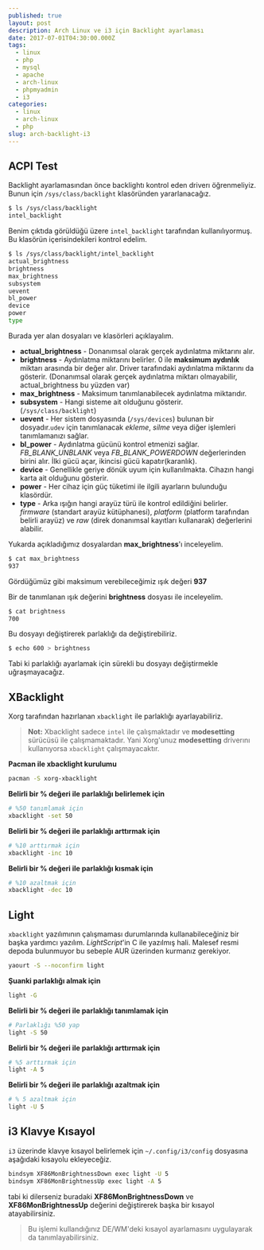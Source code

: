 ```yaml
---
published: true
layout: post
description: Arch Linux ve i3 için Backlight ayarlaması
date: 2017-07-01T04:30:00.000Z
tags:
  - linux
  - php
  - mysql
  - apache
  - arch-linux
  - phpmyadmin
  - i3
categories:
  - linux
  - arch-linux
  - php
slug: arch-backlight-i3
---
```

## ACPI Test
Backlight ayarlamasından önce backlightı kontrol eden driverı öğrenmeliyiz. Bunun için `/sys/class/backlight` klasöründen yararlanacağız.

```bash
$ ls /sys/class/backlight
intel_backlight
```

Benim çıktıda görüldüğü üzere `intel_backlight` tarafından kullanılıyormuş. Bu klasörün içerisindekileri kontrol edelim.

```bash
$ ls /sys/class/backlight/intel_backlight
actual_brightness
brightness
max_brightness
subsystem
uevent
bl_power
device
power
type
```

Burada yer alan dosyaları ve klasörleri açıklayalım.

- **actual_brightness** - Donanımsal olarak gerçek aydınlatma miktarını alır.
- **brightness** - Aydınlatma miktarını belirler. 0 ile **maksimum aydınlık** miktarı arasında bir değer alır. Driver tarafındaki aydınlatma miktarını da gösterir. (Donanımsal olarak gerçek aydınlatma miktarı olmayabilir, actual_brightness bu yüzden var)
- **max_brightness** - Maksimum tanımlanabilecek aydınlatma miktarıdır.
- **subsystem** - Hangi sisteme ait olduğunu gösterir.  (`/sys/class/backlight`)
- **uevent** - Her sistem dosyasında (`/sys/devices`) bulunan bir dosyadır.`udev` için tanımlanacak _ekleme_, _silme_ veya diğer işlemleri tanımlamanızı sağlar.
- **bl_power** - Aydınlatma gücünü kontrol etmenizi sağlar. *FB_BLANK_UNBLANK* veya *FB_BLANK_POWERDOWN* değerlerinden birini alır. İlki gücü açar, ikincisi gücü kapatır(karanlık).
- **device** - Genellikle geriye dönük uyum için kullanılmakta. Cihazın hangi karta ait olduğunu gösterir.
- **power** - Her cihaz için güç tüketimi ile ilgili ayarların bulunduğu klasördür.
- **type** - Arka ışığın hangi arayüz türü ile kontrol edildiğini belirler. *firmware* (standart arayüz kütüphanesi), *platform* (platform tarafından belirli arayüz) ve *raw* (direk donanımsal kayıtları kullanarak) değerlerini alabilir.

Yukarda açıkladığımız dosyalardan **max_brightness**'ı inceleyelim.

```bash
$ cat max_brightness
937
```

Gördüğümüz gibi maksimum verebileceğimiz ışık değeri **937**

Bir de tanımlanan ışık değerini **brightness** dosyası ile inceleyelim.

```bash
$ cat brightness
700
```

Bu dosyayı değiştirerek parlaklığı da değiştirebiliriz.

```bash
$ echo 600 > brightness
```

Tabi ki parlaklığı ayarlamak için sürekli bu dosyayı değiştirmekle uğraşmayacağız.

## XBacklight

Xorg tarafından hazırlanan `xbacklight` ile parlaklığı ayarlayabiliriz.

> **Not:** Xbacklight sadece `intel` ile çalışmaktadır ve **modesetting** sürücüsü ile çalışmamaktadır. Yani Xorg'unuz **modesetting** driverını kullanıyorsa `xbacklight` çalışmayacaktır.

**Pacman ile xbacklight kurulumu**

```bash
pacman -S xorg-xbacklight
```

**Belirli bir % değeri ile parlaklığı belirlemek için**

```bash
# %50 tanımlamak için
xbacklight -set 50
```

**Belirli bir % değeri ile parlaklığı arttırmak için**

```bash
# %10 arttırmak için
xbacklight -inc 10
```

**Belirli bir % değeri ile parlaklığı kısmak için**

```bash
# %10 azaltmak için
xbacklight -dec 10
```

## Light

`xbacklight` yazılımının çalışmaması durumlarında kullanabileceğiniz bir başka yardımcı yazılım. _LightScript_'in C ile yazılmış hali. Malesef resmi depoda bulunmuyor bu sebeple AUR üzerinden kurmanız gerekiyor.

```bash
yaourt -S --noconfirm light
```

**Şuanki parlaklığı almak için**

```bash
light -G
```

**Belirli bir % değeri ile parlaklığı tanımlamak için**

```bash
# Parlaklığı %50 yap
light -S 50
```

**Belirli bir % değeri ile parlaklığı arttırmak için**

```bash
# %5 arttırmak için
light -A 5
```

**Belirli bir % değeri ile parlaklığı azaltmak için**

```bash
# % 5 azaltmak için
light -U 5
```

## i3 Klavye Kısayol

`i3` üzerinde klavye kısayol belirlemek için `~/.config/i3/config` dosyasına aşağıdaki kısayolu ekleyeceğiz.

```bash
bindsym XF86MonBrightnessDown exec light -U 5
bindsym XF86MonBrightnessUp exec light -A 5
```

tabi ki dilerseniz buradaki **XF86MonBrightnessDown** ve **XF86MonBrightnessUp** değerini değiştirerek başka bir kısayol atayabilirsiniz.

> Bu işlemi kullandığınız DE/WM'deki kısayol ayarlamasını uygulayarak da tanımlayabilirsiniz.
